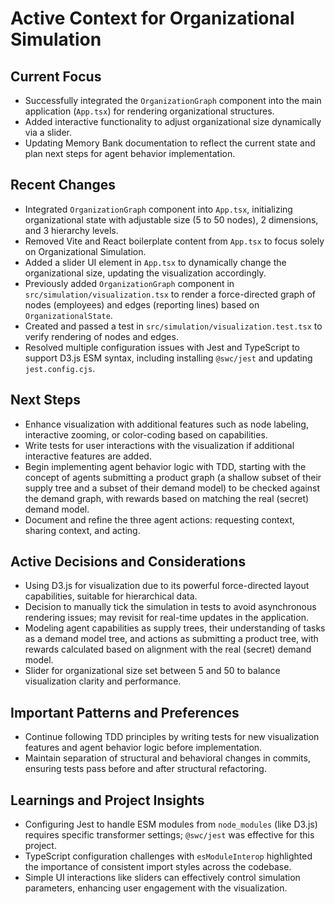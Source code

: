 # Active Context for Organizational Simulation

## Current Focus
- Successfully integrated the `OrganizationGraph` component into the main application (`App.tsx`) for rendering organizational structures.
- Added interactive functionality to adjust organizational size dynamically via a slider.
- Updating Memory Bank documentation to reflect the current state and plan next steps for agent behavior implementation.

## Recent Changes
- Integrated `OrganizationGraph` component into `App.tsx`, initializing organizational state with adjustable size (5 to 50 nodes), 2 dimensions, and 3 hierarchy levels.
- Removed Vite and React boilerplate content from `App.tsx` to focus solely on Organizational Simulation.
- Added a slider UI element in `App.tsx` to dynamically change the organizational size, updating the visualization accordingly.
- Previously added `OrganizationGraph` component in `src/simulation/visualization.tsx` to render a force-directed graph of nodes (employees) and edges (reporting lines) based on `OrganizationalState`.
- Created and passed a test in `src/simulation/visualization.test.tsx` to verify rendering of nodes and edges.
- Resolved multiple configuration issues with Jest and TypeScript to support D3.js ESM syntax, including installing `@swc/jest` and updating `jest.config.cjs`.

## Next Steps
- Enhance visualization with additional features such as node labeling, interactive zooming, or color-coding based on capabilities.
- Write tests for user interactions with the visualization if additional interactive features are added.
- Begin implementing agent behavior logic with TDD, starting with the concept of agents submitting a product graph (a shallow subset of their supply tree and a subset of their demand model) to be checked against the demand graph, with rewards based on matching the real (secret) demand model.
- Document and refine the three agent actions: requesting context, sharing context, and acting.

## Active Decisions and Considerations
- Using D3.js for visualization due to its powerful force-directed layout capabilities, suitable for hierarchical data.
- Decision to manually tick the simulation in tests to avoid asynchronous rendering issues; may revisit for real-time updates in the application.
- Modeling agent capabilities as supply trees, their understanding of tasks as a demand model tree, and actions as submitting a product tree, with rewards calculated based on alignment with the real (secret) demand model.
- Slider for organizational size set between 5 and 50 to balance visualization clarity and performance.

## Important Patterns and Preferences
- Continue following TDD principles by writing tests for new visualization features and agent behavior logic before implementation.
- Maintain separation of structural and behavioral changes in commits, ensuring tests pass before and after structural refactoring.

## Learnings and Project Insights
- Configuring Jest to handle ESM modules from `node_modules` (like D3.js) requires specific transformer settings; `@swc/jest` was effective for this project.
- TypeScript configuration challenges with `esModuleInterop` highlighted the importance of consistent import styles across the codebase.
- Simple UI interactions like sliders can effectively control simulation parameters, enhancing user engagement with the visualization.
